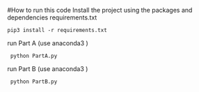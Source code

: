 #How to run this code
Install the project using the packages and dependencies requirements.txt
```shell
pip3 install -r requirements.txt
```

run Part A (use anaconda3 )
```shell
 python PartA.py

```


run Part B (use anaconda3 )
```shell
 python PartB.py

```
